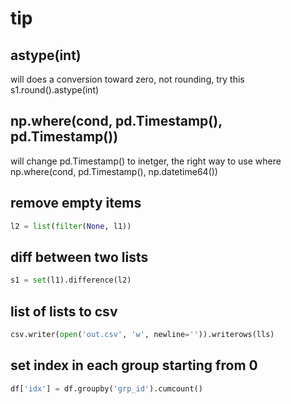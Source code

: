 # tip

## astype(int)
will does a conversion toward zero, not rounding, try this \
s1.round().astype(int)

## np.where(cond, pd.Timestamp(), pd.Timestamp())
will change pd.Timestamp() to inetger, the right way to use where \
np.where(cond, pd.Timestamp(), np.datetime64())

## remove empty items
```py
l2 = list(filter(None, l1))
```

## diff between two lists
```py
s1 = set(l1).difference(l2)
```
## list of lists to csv
```py
csv.writer(open('out.csv', 'w', newline='')).writerows(lls)
```
## set index in each group starting from 0
```py
df['idx'] = df.groupby('grp_id').cumcount()
```
